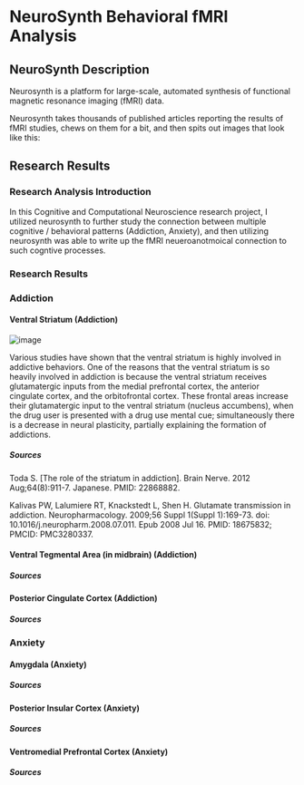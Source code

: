 # NeuroSynth Behavioral fMRI Analysis
## NeuroSynth Description
Neurosynth is a platform for large-scale, automated synthesis of functional magnetic resonance imaging (fMRI) data.

Neurosynth takes thousands of published articles reporting the results of fMRI studies, chews on them for a bit, and then spits out images that look like this:

## Research Results

### Research Analysis Introduction
In this Cognitive and Computational Neuroscience research project, I utilized neurosynth to further study the connection between multiple cognitive / behavioral  patterns (Addiction, Anxiety), 
and then utilizing neurosynth was able to write up the fMRI neueroanotmoical connection to such cogntive processes.

### Research Results

### Addiction

#### Ventral Striatum (Addiction)
![image](https://github.com/petermartens98/NeuroSynth-Analysis-/assets/87671757/aaf87c93-cc9f-46fa-ab51-8e1592840a0f)

Various studies have shown that the ventral striatum is highly involved in addictive behaviors. One of the
reasons that the ventral striatum is so heavily involved in addiction is because the ventral striatum receives
glutamatergic inputs from the medial prefrontal cortex, the anterior cingulate cortex, and the orbitofrontal 
cortex. These frontal areas increase their glutamatergic input to the ventral striatum (nucleus accumbens), 
when the drug user is presented with a drug use mental cue; simultaneously there is a decrease in neural 
plasticity, partially explaining the formation of addictions.

##### Sources

Toda S. [The role of the striatum in addiction]. Brain Nerve. 2012 Aug;64(8):911-7. Japanese. PMID: 22868882.

Kalivas PW, Lalumiere RT, Knackstedt L, Shen H. Glutamate transmission in addiction. Neuropharmacology. 
2009;56 Suppl 1(Suppl 1):169-73. doi: 10.1016/j.neuropharm.2008.07.011. Epub 2008 Jul 16. PMID: 
18675832; PMCID: PMC3280337.

#### Ventral Tegmental Area (in midbrain) (Addiction)

##### Sources

#### Posterior Cingulate Cortex (Addiction)

##### Sources

### Anxiety 

#### Amygdala (Anxiety)

##### Sources

#### Posterior Insular Cortex (Anxiety)

##### Sources

#### Ventromedial Prefrontal Cortex (Anxiety)

##### Sources
